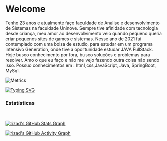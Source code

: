 <h1>Welcome </h1>

Tenho 23 anos e atualmente faço faculdade de Analise e desenvolvimento de Sistemas na faculdade Uninove.
Sempre tive afinidade com tecnologia desde criança, meu amor ao desenvolvimento veio quando pequeno queria criar pequenos sites de games e sistemas.
Nesse ano de 2021 fui contemplado com uma bolsa de estudo, para estudar em um programa intensivo Generation, onde tive a oportunidade estudar JAVA FullStack.
Hoje busco conhecimento por fora, busco soluções e problemas para resolver.
Amo o que eu faço e não me vejo fazendo outra coisa não sendo isso.
Possuo conhecimentos em : html,css,JavaScript, Java, SpringBoot, MySql.


![Metrics](https://metrics.lecoq.io/herculesdevbr?template=classic&config.timezone=America%2FBrasilia)

[![Typing SVG](https://readme-typing-svg.herokuapp.com?color=%23F7EF10&lines=Hercules+Santos)](https://github.com/herculesdevbr)


<h3>Estatísticas</h3>
<br>

[![rizad's GitHub Stats Graph](https://github-readme-streak-stats.herokuapp.com/?user=herculesdevbr&theme=dark)](https://github.com/herculesdevbr)

[![rizad's GitHub Activity Graph](https://activity-graph.herokuapp.com/graph?username=herculesdevbr&theme=react-dark&custom_title=Contribution+Graph)](https://github.com/herculesdevbr)
</div>
